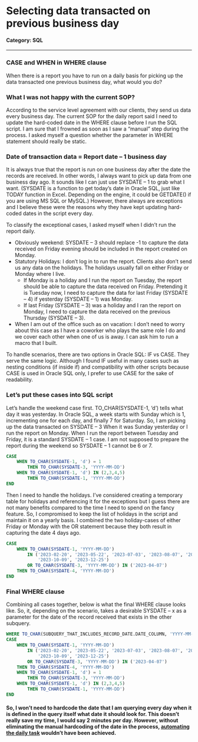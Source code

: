 # Selecting data transacted on previous business day

#### Category: SQL

---

### CASE and WHEN in WHERE clause

When there is a report you have to run on a daily basis for picking up the data transacted one previous business day, what would you do?

### What I was not happy with the current SOP?

According to the service level agreement with our clients, they send us data every business day. The current SOP for the daily report said I need to update the hard-coded date in the WHERE clause before I run the SQL script. I am sure that I frowned as soon as I saw a “manual” step during the process. I asked myself a question whether the parameter in WHERE statement should really be static.

### Date of transaction data = Report date – 1 business day

It is always true that the report is run on one business day after the date the records are received. In other words, I always want to pick up data from one business day ago. It sounds like I can just use SYSDATE – 1 to grab what I want. (SYSDATE is a function to get today’s date in Oracle SQL, just like TODAY function in Excel. Depending on the engine, it could be GETDATE() if you are using MS SQL or MySQL.) However, there always are exceptions and I believe these were the reasons why they have kept updating hard-coded dates in the script every day.

To classify the exceptional cases, I asked myself when I didn’t run the report daily.

- Obviously weekend: SYSDATE – 3 should replace -1 to capture the data received on Friday evening should be included in the report created on Monday.
- Statutory Holidays: I don’t log in to run the report. Clients also don’t send us any data on the holidays. The holidays usually fall on either Friday or Monday where I live.
  - If Monday is a holiday and I run the report on Tuesday, the report should be able to capture the data received on Friday. Pretending it is Tuesday now, I need to capture the data for last Friday (SYSDATE – 4) if yesterday (SYSDATE – 1) was Monday.
  - If last Friday (SYSDATE – 3) was a holiday and I ran the report on Monday, I need to capture the data received on the previous Thursday (SYSDATE – 3).
- When I am out of the office such as on vacation: I don’t need to worry about this case as I have a coworker who plays the same role I do and we cover each other when one of us is away. I can ask him to run a macro that I built.

To handle scenarios, there are two options in Oracle SQL: IF vs CASE. They serve the same logic. Although I found IF useful in many cases such as nesting conditions (if inside if) and compatibility with other scripts because CASE is used in Oracle SQL only, I prefer to use CASE for the sake of readability.

### Let’s put these cases into SQL script

Let’s handle the weekend case first. TO_CHAR(SYSDATE-1, ‘d’) tells what day it was yesterday. In Oracle SQL, a week starts with Sunday which is 1, incrementing one for each day, and finally 7 for Saturday. So, I am picking up the data transacted on SYSDATE – 3 When it was Sunday yesterday or I run the report on Monday. When I run the report between Tuesday and Friday, it is a standard SYSDATE – 1 case. I am not supposed to prepare the report during the weekend so SYSDATE – 1 cannot be 6 or 7.

```SQL
CASE 
    WHEN TO_CHAR(SYSDATE-1, 'd') = 1 
        THEN TO_CHAR(SYSDATE-3, 'YYYY-MM-DD')
    WHEN TO_CHAR(SYSDATE-1, 'd') IN (2,3,4,5) 
        THEN TO_CHAR(SYSDATE-1, 'YYYY-MM-DD')
END
```

Then I need to handle the holidays. I’ve considered creating a temporary table for holidays and referencing it for the exceptions but I guess there are not many benefits compared to the time I need to spend on the fancy feature. So, I compromised to keep the list of holidays in the script and maintain it on a yearly basis. I combined the two holiday-cases of either Friday or Monday with the OR statement because they both result in capturing the date 4 days ago.

```SQL
CASE
    WHEN TO_CHAR(SYSDATE-1, 'YYYY-MM-DD') 
        IN ('2023-02-20', '2023-05-22', '2023-07-03', '2023-08-07', '2023-09-04',
            '2023-10-09', '2023-12-25')
        OR TO_CHAR(SYSDATE-3, 'YYYY-MM-DD') IN ('2023-04-07') 
    THEN TO_CHAR(SYSDATE-4, 'YYYY-MM-DD')  
END
```

### Final WHERE clause

Combining all cases together, below is what the final WHERE clause looks like. So, it, depending on the scenario, takes a desirable SYSDATE – x as a parameter for the date of the record received that exists in the other subquery.

```SQL
WHERE TO_CHAR(SUBQUERY_THAT_INCLUDES_RECORD_DATE.DATE_COLUMN, 'YYYY-MM-DD') =
CASE
    WHEN TO_CHAR(SYSDATE-1, 'YYYY-MM-DD') 
        IN ('2023-02-20', '2023-05-22', '2023-07-03', '2023-08-07', '2023-09-04',
            '2023-10-09', '2023-12-25')
        OR TO_CHAR(SYSDATE-3, 'YYYY-MM-DD') IN ('2023-04-07') 
    THEN TO_CHAR(SYSDATE-4, 'YYYY-MM-DD')  
    WHEN TO_CHAR(SYSDATE-1, 'd') = 1 
        THEN TO_CHAR(SYSDATE-3, 'YYYY-MM-DD')
    WHEN TO_CHAR(SYSDATE-1, 'd') IN (2,3,4,5) 
        THEN TO_CHAR(SYSDATE-1, 'YYYY-MM-DD')
END
```

#### So, I won’t need to hardcode the date that I am querying every day when it is defined in the query itself what date it should look for. This doesn’t really save my time, I would say 2 minutes per day. However, without eliminating the manual hardcoding of the date in the process, [automating the daily task]([https://ericsoonyoulkwon.github.io/2023/05/21/automating-daily-report-with-VBA.html](https://ericsoonyoulkwon.github.io/2023/05/21/automating-daily-report-with-VBA.html)/) wouldn’t have been achieved.

